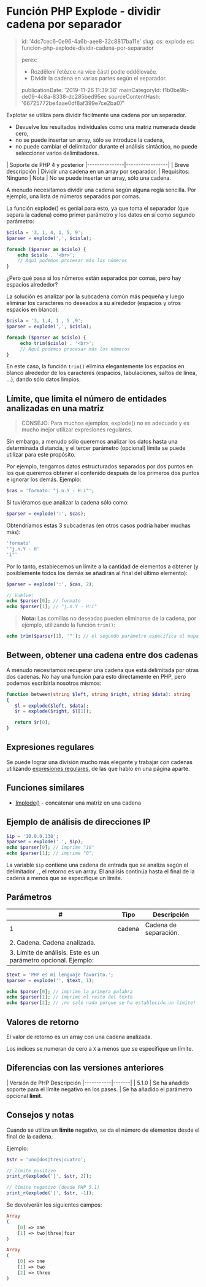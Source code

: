 Función PHP Explode - dividir cadena por separador
==================================================

> id: '4dc7cec6-0e96-4a6b-aee8-32c8817ba11e'
> slug:
> 	cs: explode
> 	es: funcion-php-explode-dividir-cadena-por-separador
> 
> perex:
> 	- Rozdělení řetězce na více částí podle oddělovače.
> 	- Dividir la cadena en varias partes según el separador.
> 
> publicationDate: '2019-11-26 11:39:36'
> mainCategoryId: f1b0be9b-de09-4c8a-8338-dc285bed95ec
> sourceContentHash: '66725772be4aae0df8af399e7ce2ba07'

Explotar se utiliza para dividir fácilmente una cadena por un separador.

- Devuelve los resultados individuales como una matriz numerada desde cero,
- no se puede insertar un array, sólo se introduce la cadena,
- no puede cambiar el delimitador durante el análisis sintáctico, no puede seleccionar varios delimitadores.

| Soporte de PHP 4 y posterior
|---------------|-----------------|
| Breve descripción | Dividir una cadena en un array por separador.
| Requisitos: Ninguno
| Nota | No se puede insertar un array, sólo una cadena.

A menudo necesitamos dividir una cadena según alguna regla sencilla. Por ejemplo, una lista de números separados por comas.

La función explode() es genial para esto, ya que toma el separador (que separa la cadena) como primer parámetro y los datos en sí como segundo parámetro:

```php
$cisla = '3, 1, 4, 1, 5, 9';
$parser = explode(',', $cisla);

foreach ($parser as $cislo) {
	echo $cislo . '<br>';
	// Aquí podemos procesar más los números
}
```

¿Pero qué pasa si los números están separados por comas, pero hay espacios alrededor?

La solución es analizar por la subcadena común más pequeña y luego eliminar los caracteres no deseados a su alrededor (espacios y otros espacios en blanco):

```php
$cisla = '3, 1,4, 1 , 5 ,9';
$parser = explode(',', $cisla);

foreach ($parser as $cislo) {
     echo trim($cislo) . '<br>';
     // Aquí podemos procesar más los números
}
```

En este caso, la función `trim()` elimina elegantemente los espacios en blanco alrededor de los caracteres (espacios, tabulaciones, saltos de línea, ...), dando sólo datos limpios.

Límite, que limita el número de entidades analizadas en una matriz
--------------------------

> CONSEJO: Para muchos ejemplos, explode() no es adecuado y es mucho mejor utilizar expresiones regulares.

Sin embargo, a menudo sólo queremos analizar los datos hasta una determinada distancia, y el tercer parámetro (opcional) límite se puede utilizar para este propósito.

Por ejemplo, tengamos datos estructurados separados por dos puntos en los que queremos obtener el contenido después de los primeros dos puntos e ignorar los demás.
Ejemplo:

```php
$cas = 'formato: "j.n.Y - H:i"';
```

Si tuviéramos que analizar la cadena sólo como:

```php
$parser = explode(':', $cas);
```

Obtendríamos estas 3 subcadenas (en otros casos podría haber muchas más):

```php
'formato'
'"j.n.Y - H'
'i"'
```

Por lo tanto, establecemos un límite a la cantidad de elementos a obtener (y posiblemente todos los demás se añadirán al final del último elemento):

```php
$parser = explode(':', $cas, 2);

// Vuelve:
echo $parser[0]; // formato
echo $parser[1]; // "j.n.Y - H:i"
```

> **Nota:** Las comillas no deseadas pueden eliminarse de la cadena, por ejemplo, utilizando la función `trim()`:

```php
echo trim($parser[1], '"'); // el segundo parámetro especifica el mapa de caracteres a eliminar
```

Between, obtener una cadena entre dos cadenas
--------------------------

A menudo necesitamos recuperar una cadena que está delimitada por otras dos cadenas. No hay una función para esto directamente en PHP, pero podemos escribirla nosotros mismos:

```php
function between(string $left, string $right, string $data): string
{
   $l = explode($left, $data);
   $r = explode($right, $l[1]);

   return $r[0];
}
```

Expresiones regulares
--------------------------

Se puede lograr una división mucho más elegante y trabajar con cadenas utilizando <a href="/regex">expresiones regulares</a>, de las que hablo en una página aparte.

Funciones similares
--------------------------

- <a href="/function-implode">Implode()</a> - concatenar una matriz en una cadena

Ejemplo de análisis de direcciones IP
--------------------------

```php
$ip = '10.0.0.138';
$parser = explode('.', $ip);
echo $parser[0]; // imprime "10"
echo $parser[1]; // imprime "0";
```

La variable `$ip` contiene una cadena de entrada que se analiza según el delimitador `.`, el retorno es un array. El análisis continúa hasta el final de la cadena a menos que se especifique un límite.

Parámetros
--------------------------

| # | Tipo | Descripción
|---|--------|------|
| 1 | cadena | Cadena de separación.
| 2. Cadena. Cadena analizada.
| 3. Límite de análisis. Este es un parámetro opcional. Ejemplo:

```php
$text = 'PHP es mi lenguaje favorito.';
$parser = explode('', $text, 1);

echo $parser[0]; // imprime la primera palabra
echo $parser[1]; // imprime el resto del texto
echo $parser[2]; // ¡no sale nada porque se ha establecido un límite!
```

Valores de retorno
--------------------------

El valor de retorno es un array con una cadena analizada.

Los índices se numeran de cero a `X` a menos que se especifique un límite.

Diferencias con las versiones anteriores
--------------------------

| Versión de PHP Descripción
|-----------|-------|
| 5.1.0 | Se ha añadido soporte para el límite negativo en los pases.
| Se ha añadido el parámetro opcional **limit**.

Consejos y notas
--------------------------

Cuando se utiliza un **límite** negativo, se da el número de elementos desde el final de la cadena.

Ejemplo:

```php
$str = 'uno|dos|tres|cuatro';

// límite positivo
print_r(explode('|', $str, 2));

// límite negativo (desde PHP 5.1)
print_r(explode('|', $str, -1));
```

Se devolverán los siguientes campos:

```php
Array
(
    [0] => one
    [1] => two|three|four
)

Array
(
    [0] => one
    [1] => two
    [2] => three
)
```
